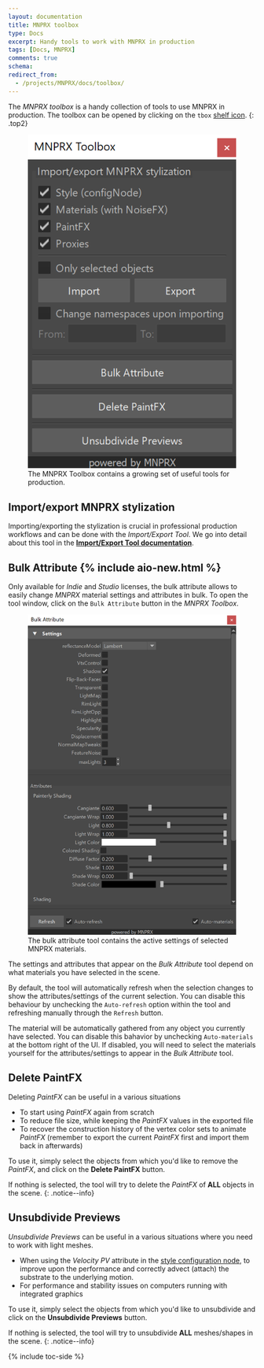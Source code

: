 ```yaml
---
layout: documentation
title: MNPRX toolbox
type: Docs
excerpt: Handy tools to work with MNPRX in production
tags: [Docs, MNPRX]
comments: true
schema:
redirect_from:
  - /projects/MNPRX/docs/toolbox/
---
```


The _MNPRX toolbox_ is a handy collection of tools to use MNPRX in production. The toolbox can be opened by clicking on the `tbox` [shelf icon](../shelf).
{: .top2}

<figure class="align-center">
	<img src="/images/MNPRX/tbox.png" alt="MNPRX Toolbox" style="max-width:100%;">
	<figcaption>The MNPRX Toolbox contains a growing set of useful tools for production.</figcaption>
</figure>

## Import/export MNPRX stylization
Importing/exporting the stylization is crucial in professional production workflows and can be done with the _Import/Export Tool_. We go into detail about this tool in the [**Import/Export Tool documentation**](../import-export/).

## Bulk Attribute {% include aio-new.html %}
Only available for _Indie_ and _Studio_ licenses, the bulk attribute allows to easily change _MNPRX_ material settings and attributes in bulk. To open the tool window, click on the `Bulk Attribute` button in the _MNPRX Toolbox_.

<figure class="align-center">
	<img src="/images/MNPRX/bulkAttribute.png" alt="Bulk attribute tool" style="max-width:100%;">
	<figcaption>The bulk attribute tool contains the active settings of selected MNPRX materials.</figcaption>
</figure>

The settings and attributes that appear on the _Bulk Attribute_ tool depend on what materials you have selected in the scene.

By default, the tool will automatically refresh when the selection changes to show the attributes/settings of the current selection. You can disable this behaviour by unchecking the `Auto-refresh` option within the tool and refreshing manually through the `Refresh` button.

The material will be automatically gathered from any object you currently have selected. You can disable this bahavior by unchecking `Auto-materials` at the bottom right of the UI. If disabled, you will need to select the materials yourself for the attributes/settings to appear in the _Bulk Attribute_ tool.

## Delete PaintFX
Deleting _PaintFX_ can be useful in a various situations
* To start using _PaintFX_ again from scratch
* To reduce file size, while keeping the _PaintFX_ values in the exported file
* To recover the construction history of the vertex color sets to animate _PaintFX_ (remember to export the current _PaintFX_ first and import them back in afterwards)

To use it, simply select the objects from which you'd like to remove the _PaintFX_, and click on the **Delete PaintFX** button.

If nothing is selected, the tool will try to delete the _PaintFX_ of **ALL** objects in the scene.
{: .notice--info}

## Unsubdivide Previews
_Unsubdivide Previews_ can be useful in a various situations where you need to work with light meshes.
* When using the _Velocity PV_ attribute in the [style configuration node](../config/#velocity-pv), to improve upon the performance and correctly advect (attach) the substrate to the underlying motion.
* For performance and stability issues on computers running with integrated graphics

To use it, simply select the objects from which you'd like to unsubdivide and click on the **Unsubdivide Previews** button.

If nothing is selected, the tool will try to unsubdivide **ALL** meshes/shapes in the scene.
{: .notice--info}

{% include toc-side %}
